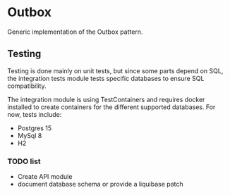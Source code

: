 # Outbox

Generic implementation of the Outbox pattern.

## Testing

Testing is done mainly on unit tests, but since some parts depend on SQL, the integration tests module tests
specific databases to ensure SQL compatibility.

The integration module is using TestContainers and requires docker installed to create containers for the different 
supported databases. For now, tests include:
- Postgres 15
- MySql 8
- H2

### TODO list

- Create API module
- document database schema or provide a liquibase patch
